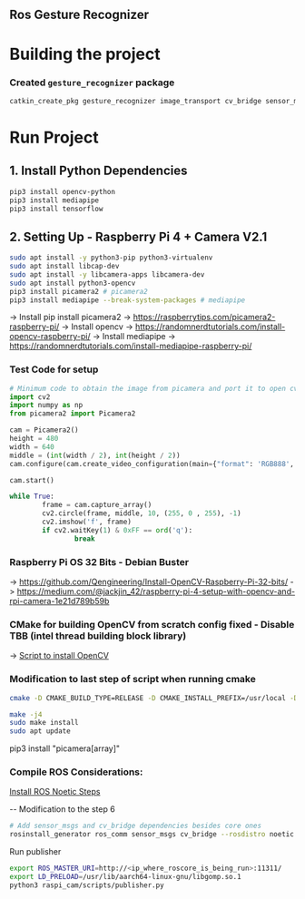 ## Ros Gesture Recognizer

# Building the project

### Created `gesture_recognizer` package
```bash
catkin_create_pkg gesture_recognizer image_transport cv_bridge sensor_msgs rospy roscpp std_msgs
```

# Run Project

## 1. Install Python Dependencies

```bash
pip3 install opencv-python
pip3 install mediapipe
pip3 install tensorflow
```


## 2. Setting Up - Raspberry Pi 4 + Camera V2.1
```bash
sudo apt install -y python3-pip python3-virtualenv
sudo apt install libcap-dev
sudo apt install -y libcamera-apps libcamera-dev
sudo apt install python3-opencv
pip3 install picamera2 # picamera2
pip3 install mediapipe --break-system-packages # mediapipe
```

-> Install pip install picamera2 -> https://raspberrytips.com/picamera2-raspberry-pi/
-> Install opencv -> https://randomnerdtutorials.com/install-opencv-raspberry-pi/
-> Install mediapipe -> https://randomnerdtutorials.com/install-mediapipe-raspberry-pi/






### Test Code for setup
```python
# Minimum code to obtain the image from picamera and port it to open cv to be processed.
import cv2
import numpy as np
from picamera2 import Picamera2

cam = Picamera2()
height = 480
width = 640
middle = (int(width / 2), int(height / 2))
cam.configure(cam.create_video_configuration(main={"format": 'RGB888', "size": (width, height)}))

cam.start()

while True:
        frame = cam.capture_array()
        cv2.circle(frame, middle, 10, (255, 0 , 255), -1)
        cv2.imshow('f', frame)
        if cv2.waitKey(1) & 0xFF == ord('q'):
                break
```



### Raspberry Pi OS 32 Bits - Debian Buster

-> https://github.com/Qengineering/Install-OpenCV-Raspberry-Pi-32-bits/
-> https://medium.com/@jackjin_42/raspberry-pi-4-setup-with-opencv-and-rpi-camera-1e21d789b59b

### CMake for building OpenCV from scratch config fixed - Disable TBB (intel thread building block library)
-> [Script to install OpenCV](https://github.com/Qengineering/Install-OpenCV-Raspberry-Pi-32-bits/)
### Modification to last step of script when running cmake

```bash
cmake -D CMAKE_BUILD_TYPE=RELEASE -D CMAKE_INSTALL_PREFIX=/usr/local -D OPENCV_EXTRA_MODULES_PATH=~/opencv_contrib/modules -D ENABLE_NEON=ON -D WITH_OPENMP=ON -D WITH_OPENCL=OFF -D BUILD_TIFF=ON -D WITH_FFMPEG=ON -D WITH_TBB=OFF -D BUILD_TBB=OFF -D WITH_GSTREAMER=ON -D BUILD_TESTS=OFF -D WITH_EIGEN=OFF -D WITH_V4L=ON -D WITH_LIBV4L=ON -D WITH_VTK=OFF -D WITH_QT=ON -D WITH_PROTOBUF=OFF -D OPENCV_ENABLE_NONFREE=ON -D INSTALL_C_EXAMPLES=OFF -D INSTALL_PYTHON_EXAMPLES=OFF -D OPENCV_FORCE_LIBATOMIC_COMPILER_CHECK=1 -D PYTHON3_PACKAGES_PATH=/usr/lib/python3/dist-packages -D OPENCV_GENERATE_PKGCONFIG=ON -D BUILD_EXAMPLES=OFF ..

make -j4
sudo make install
sudo apt update
```

pip3 install "picamera[array]"


### Compile ROS Considerations:
[Install ROS Noetic Steps](https://varhowto.com/install-ros-noetic-raspberry-pi-4/)

-- Modification to the step 6
```bash
# Add sensor_msgs and cv_bridge dependencies besides core ones
rosinstall_generator ros_comm sensor_msgs cv_bridge --rosdistro noetic --deps --wet-only --tar > noetic-ros_comm-wet.rosinstall

```



Run publisher
```bash
export ROS_MASTER_URI=http://<ip_where_roscore_is_being_run>:11311/
export LD_PRELOAD=/usr/lib/aarch64-linux-gnu/libgomp.so.1
python3 raspi_cam/scripts/publisher.py
```




